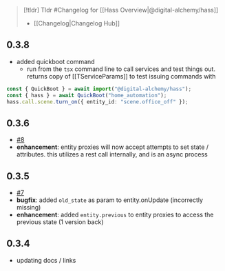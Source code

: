 > [!tldr] Tldr #Changelog for [[Hass Overview|@digital-alchemy/hass]]
> -  [[Changelog|Changelog Hub]]

## 0.3.8
- added quickboot command
	- run from the `tsx` command line to call services and test things out. returns copy of [[TServiceParams]] to test issuing commands with
```typescript
const { QuickBoot } = await import("@digital-alchemy/hass");
const { hass } = await QuickBoot("home_automation");
hass.call.scene.turn_on({ entity_id: "scene.office_off" });
```

## 0.3.6 
- [#8](https://github.com/Digital-Alchemy-TS/hass/pull/8)
- **enhancement**: entity proxies will now accept attempts to set state / attributes. this utilizes a rest call internally, and is an async process

## 0.3.5 
- [#7](https://github.com/Digital-Alchemy-TS/hass/pull/7)
- **bugfix**: added `old_state` as param to entity.onUpdate (incorrectly missing)
- **enhancement**: added `entity.previous` to entity proxies to access the previous state (1 version back)
## 0.3.4
- updating docs / links



